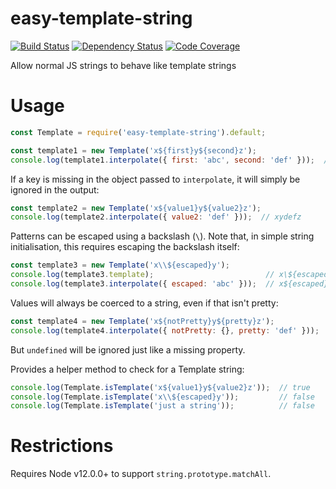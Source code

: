 # easy-template-string

[![Build Status](https://travis-ci.org/manolan1/easy-template-string.svg?branch=master)](https://travis-ci.org/manolan1/easy-template-string)
[![Dependency Status](https://david-dm.org/manolan1/easy-template-string.svg)](https://david-dm.org/manolan1/easy-template-string)
[![Code Coverage](https://codecov.io/gh/manolan1/easy-template-string/branch/master/graph/badge.svg)](https://codecov.io/gh/manolan1/easy-template-string)

Allow normal JS strings to behave like template strings

# Usage

```js
const Template = require('easy-template-string').default;

const template1 = new Template('x${first}y${second}z');
console.log(template1.interpolate({ first: 'abc', second: 'def' }));  // xabcydefz
```

If a key is missing in the object passed to ```interpolate```, it will simply be ignored in the output:
```js
const template2 = new Template('x${value1}y${value2}z');
console.log(template2.interpolate({ value2: 'def' }));  // xydefz
```

Patterns can be escaped using a backslash (```\```). Note that, in simple string initialisation, this requires escaping the backslash itself:
```js
const template3 = new Template('x\\${escaped}y');
console.log(template3.template);                         // x\${escaped}y
console.log(template3.interpolate({ escaped: 'abc' }));  // x${escaped}y
```

Values will always be coerced to a string, even if that isn't pretty:
```js
const template4 = new Template('x${notPretty}y${pretty}z');
console.log(template4.interpolate({ notPretty: {}, pretty: 'def' }));  // x[object Object]ydefz
```
But ```undefined``` will be ignored just like a missing property.

Provides a helper method to check for a Template string:
```js
console.log(Template.isTemplate('x${value1}y${value2}z'));  // true
console.log(Template.isTemplate('x\\${escaped}y'));         // false
console.log(Template.isTemplate('just a string'));          // false
```


# Restrictions

Requires Node v12.0.0+ to support ```string.prototype.matchAll```.

